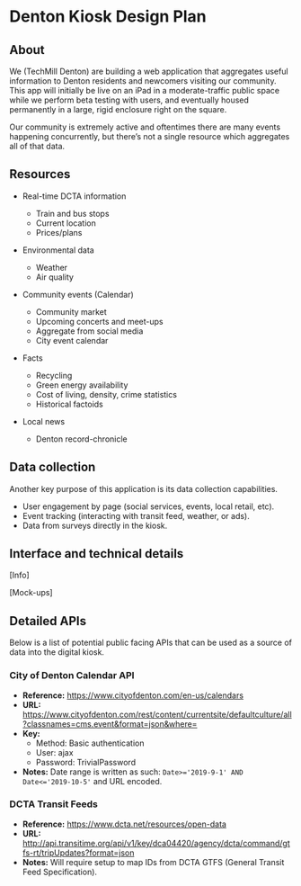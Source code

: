 # Denton Kiosk Design Plan

## About

We (TechMill Denton) are building a web application that aggregates useful information to Denton residents and newcomers visiting our community. This app will initially be live on an iPad in a moderate-traffic public space while we perform beta testing with users, and eventually housed permanently in a large, rigid enclosure right on the square.

Our community is extremely active and oftentimes there are many events happening concurrently, but there’s not a single resource which aggregates all of that data.

## Resources
* Real-time DCTA information
	* Train and bus stops
	* Current location
	* Prices/plans

* Environmental data
	* Weather
	* Air quality

* Community events (Calendar)
	* Community market
	* Upcoming concerts and meet-ups
	* Aggregate from social media
	* City event calendar

* Facts
	* Recycling
	* Green energy availability
	* Cost of living, density, crime statistics
	* Historical factoids

* Local news
	* Denton record-chronicle

## Data collection
Another key purpose of this application is its data collection capabilities.

* User engagement by page (social services, events, local retail, etc).
* Event tracking (interacting with transit feed, weather, or ads).
* Data from surveys directly in the kiosk.


## Interface and technical details
[Info]

[Mock-ups]

## Detailed APIs
Below is a list of potential public facing APIs that can be used as a source of data into the digital kiosk.

### City of Denton Calendar API
- **Reference:** https://www.cityofdenton.com/en-us/calendars
- **URL:** https://www.cityofdenton.com/rest/content/currentsite/defaultculture/all?classnames=cms.event&format=json&where=<DATE RANGE>
- **Key:** 
	* Method: Basic authentication
	* User: ajax
	* Password: TrivialPassword
- **Notes:** Date range is written as such: `Date>='2019-9-1' AND Date<='2019-10-5'` and URL encoded.

### DCTA Transit Feeds
- **Reference:** https://www.dcta.net/resources/open-data
- **URL:** http://api.transitime.org/api/v1/key/dca04420/agency/dcta/command/gtfs-rt/tripUpdates?format=json
- **Notes:** Will require setup to map IDs from DCTA GTFS (General Transit Feed Specification).
